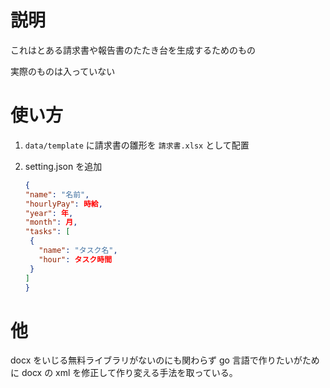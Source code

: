 # 説明

これはとある請求書や報告書のたたき台を生成するためのもの

実際のものは入っていない

# 使い方

1. `data/template` に請求書の雛形を `請求書.xlsx` として配置
2. setting.json を追加

   ```json
   {
   "name": "名前",
   "hourlyPay": 時給,
   "year": 年,
   "month": 月,
   "tasks": [
    {
      "name": "タスク名",
      "hour": タスク時間
    }
   ]
   }
   ```

# 他

docx をいじる無料ライブラリがないのにも関わらず go 言語で作りたいがために docx の xml を修正して作り変える手法を取っている。
